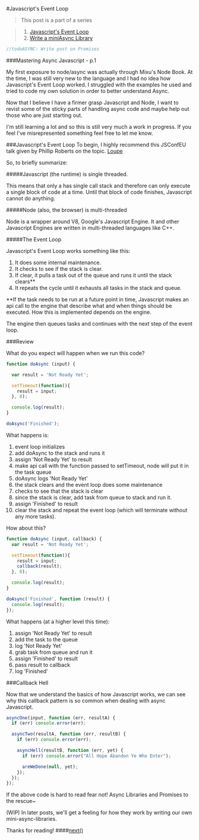 #Javascript's Event Loop
> This post is a part of a series

>1. [Javascript's Event Loop](https://github.com/waieez/Blog/blob/master/async/EventLoop.md)
>2. [Write a miniAsync Library](https://github.com/waieez/Blog/blob/master/async/async.md)
```javascript
//todoASYNC: Write post on Promises
```

###Mastering Async Javascript - p.1

My first exposure to node/async was actually through Mixu's Node Book. At the time, I was still very new to the language and I had no idea how Javascript's Event Loop worked. I struggled with the examples he used and tried to code my own solution in order to better understand Async.

Now that I believe I have a firmer grasp Javascript and Node, I want to revist some of the sticky parts of handling async code and maybe help out those who are just starting out.

I'm still learning a lot and so this is still very much a work in progress. If you feel I've misrepresented something feel free to let me know.

###Javascript's Event Loop
To begin, I highly recommend this JSConfEU talk given by Phillip Roberts on the topic. [Loupe](http://latentflip.com/loupe)

So, to briefly summarize:

#####Javascript (the runtime) is single threaded.

  This means that only a has single call stack and therefore can only execute a single block of code at a time. Until that block of code finishes, Javascript cannot do anything.


#####Node (also, the browser) is multi-threaded

  Node is a wrapper around V8, Google's Javascript Engine. It and other Javascript Engines are written in multi-threaded languages like C++.


#####The Event Loop

  Javascript's Event Loop works something like this:

1. It does some internal maintenance.
2. It checks to see if the stack is clear.
3. If clear, it pulls a task out of the queue and runs it until the stack clears**
5. It repeats the cycle until it exhausts all tasks in the stack and queue.

**If the task needs to be run at a future point in time, Javascript makes an api call to the engine that describe what and when things should be executed. How this is implemented depends on the engine.

  The engine then queues tasks and continues with the next step of the event loop.

###Review

What do you expect will happen when we run this code?

```javascript
function doAsync (input) {

  var result = 'Not Ready Yet';

  setTimeout(function(){
    result = input;
  }, 0);

  console.log(result);
}

doAsync('Finished');
```
What happens is:

1. event loop initializes
2. add doAsync to the stack and runs it
3. assign 'Not Ready Yet' to result
4. make api call with the function passed to setTimeout, node will put it in the task queue
5. doAsync logs 'Not Ready Yet'
6. the stack clears and the event loop does some maintenance
7. checks to see that the stack is clear
8. since the stack is clear, add task from queue to stack and run it.
9. assign 'Finished' to result
10. clear the stack and repeat the event loop (which will terminate without any more tasks).


How about this?

```javascript
function doAsync (input, callback) {
  var result = 'Not Ready Yet';

  setTimeout(function(){
    result = input;
    callback(result);
  }, 0);

  console.log(result);
}

doAsync('Finished', function (result) {
  console.log(result);
});
```
What happens (at a higher level this time):

1. assign 'Not Ready Yet' to result
2. add the task to the queue
3. log 'Not Ready Yet'
4. grab task from queue and run it
5. assign 'Finished' to result
6. pass result to callback
7. log 'Finished'

###Callback Hell

Now that we understand the basics of how Javascript works, we can see why this callback pattern is so common when dealing with async Javascript.

```javascript
asyncOne(input, function (err, resultA) {
  if (err) console.error(err);

  asyncTwo(resultA, function (err, resultB) {
    if (err) console.error(err);

    asyncHell(resultB, function (err, yet) {
      if (err) console.error("All Hope Abandon Ye Who Enter");

      areWeDone(null, yet);
    });
  });
});

```

If the above code is hard to read fear not! Async Libraries and Promises to the rescue~

(WIP) In later posts, we'll get a feeling for how they work by writing our own mini-async-libraries.

Thanks for reading!
####[next()](https://github.com/waieez/Blog/blob/master/async/async.md)